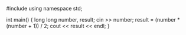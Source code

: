 #include<iostream>
using namespace std;

int main() {
    long long number, result;
    cin >> number;
    result = (number * (number + 1)) / 2;
    cout << result << endl;
}
